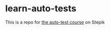 # learn-auto-tests
This is a repo for [the auto-test course](https://stepik.org/course/575/) on Stepik
